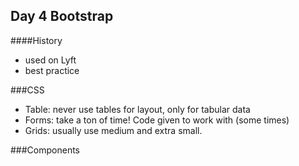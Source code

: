 ## Day 4 Bootstrap

####History

* used on Lyft
* best practice

###CSS

* Table: never use tables for layout, only for tabular data
* Forms: take a ton of time! Code given to work with (some times)
* Grids: usually use medium and extra small. 

###Components
